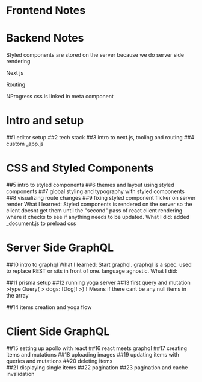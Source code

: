 # Frontend Notes

# Backend Notes
Styled components 
    are stored on the server because we do server side rendering

Next js

   Routing

NProgress
    css is linked in meta component 
# Intro and setup
##1 editor setup
##2 tech stack
##3 intro to next.js, tooling and routing
 ##4 custom _app.js
# CSS and Styled Components
 ##5 intro to styled components
 ##6 themes and layout using styled components
 ##7 global styling and typography with styled components
 ##8 visualizing route changes
 ##9 fixing styled component flicker on server render
    What I learned: Styled components is rendered on the server so the client doesnt get them until the "second" pass of react client rendering where it checks to see if anything needs to be updated.
    What I did: added _document.js to preload css
# Server Side GraphQL    
 ##10 intro to graphql
    What I learned: Start graphql. graphql is a spec. used to replace REST or sits in front of one. language agnostic. 
    What I did:
    
 ##11 prisma setup
 ##12 running yoga server
 ##13 first query and mutation
    >type Query{
    >   dogs: [Dog]!
    >}
    __!__ Means if there cant be any null items in the array

 ##14 items creation and yoga flow
# Client Side GraphQL 
 ##15 setting up apollo with react
 ##16 react meets graphql
 ##17 creating items and mutations
 ##18 uploading images
 ##19 updating items with queries and mutations
 ##20 deleting items   
 ##21 displaying single items
 ##22 pagination
 ##23 pagination and cache invalidation
